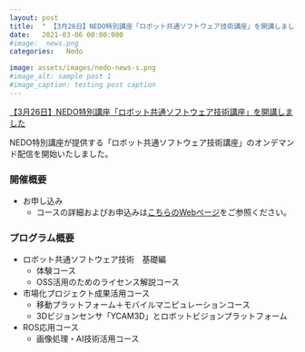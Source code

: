 ```yaml
---
layout: post
title:  " 【3月26日】NEDO特別講座「ロボット共通ソフトウェア技術講座」を開講しました"
date:   2021-03-06 00:00:000
#image:  news.png
categories:   Nedo

image: assets/images/nedo-news-s.png
#image_alt: sample post 1
#image_caption: testing post caption
---
```




[【3月26日】NEDO特別講座「ロボット共通ソフトウェア技術講座」を開講しました](/tutorials/)

NEDO特別講座が提供する「ロボット共通ソフトウェア技術講座」のオンデマンド配信を開始いたしました。

### 開催概要

- お申し込み
  - コースの詳細およびお申込みは[こちらのWebページ](/tutorials/)をご参照ください。

### プログラム概要

- ロボット共通ソフトウェア技術　基礎編
  - 体験コース
  - OSS活用のためのライセンス解説コース
- 市場化プロジェクト成果活用コース
  - 移動プラットフォーム＋モバイルマニピュレーションコース
  - 3Dビジョンセンサ「YCAM3D」とロボットビジョンプラットフォーム
- ROS応用コース
  - 画像処理・AI技術活用コース
